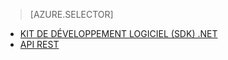 ﻿> [AZURE.SELECTOR]
- [KIT DE DÉVELOPPEMENT LOGICIEL (SDK) .NET](/fr-fr/documentation/articles/media-services-dotnet-configure-asset-delivery-policy/)
- [API REST](/fr-fr/documentation/articles/media-services-rest-configure-asset-delivery-policy/)

<!--HONumber=45--> 
